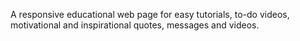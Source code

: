 A responsive educational web page for easy tutorials, to-do videos, motivational and inspirational quotes, messages and videos. 
